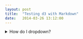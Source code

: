 ```yaml
---
layout: post
title:  "Testing d3 with Markdown"
date:   2014-03-26 13:12:00
---
```


<details>
<summary>How do I dropdown?</summary>
<br>
<s> This is how you dropdown. </s>
This is how you dropdown.
<details>
